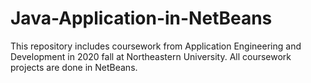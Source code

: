 # Java-Application-in-NetBeans
This repository includes coursework from Application Engineering and Development in 2020 fall at Northeastern University. 
All coursework projects are done in NetBeans.

